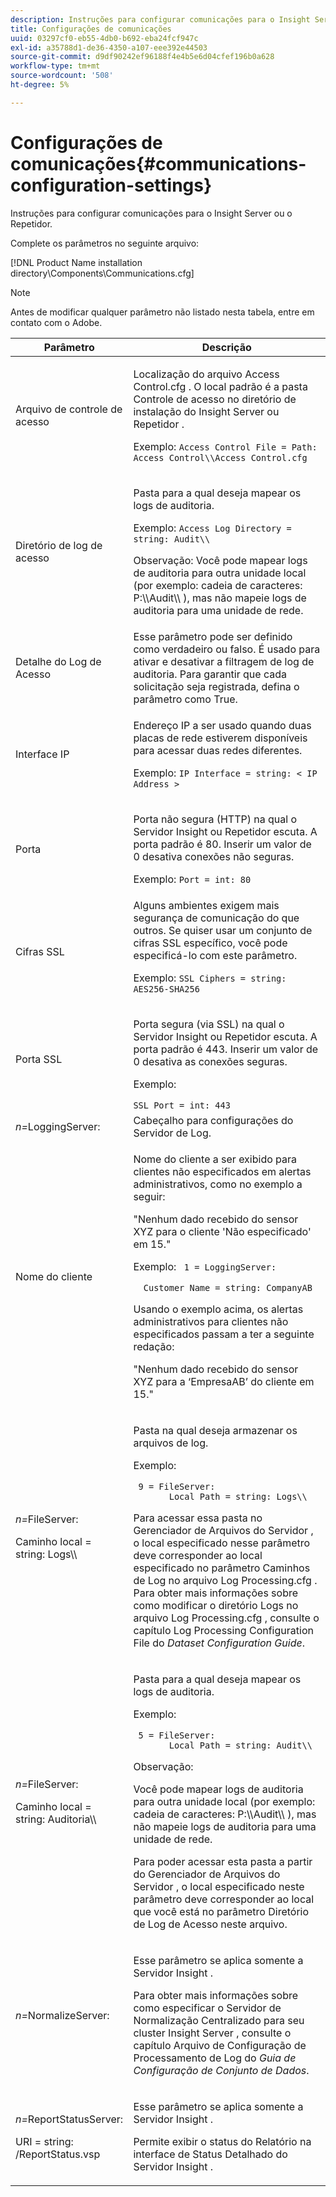 ```yaml
---
description: Instruções para configurar comunicações para o Insight Server ou o Repetidor.
title: Configurações de comunicações
uuid: 03297cf0-eb55-4db0-b692-eba24fcf947c
exl-id: a35788d1-de36-4350-a107-eee392e44503
source-git-commit: d9df90242ef96188f4e4b5e6d04cfef196b0a628
workflow-type: tm+mt
source-wordcount: '508'
ht-degree: 5%

---
```


# Configurações de comunicações{#communications-configuration-settings}

Instruções para configurar comunicações para o Insight Server ou o Repetidor.

Complete os parâmetros no seguinte arquivo:

[!DNL Product Name installation directory\Components\Communications.cfg]

>[!NOTE]
>
>Antes de modificar qualquer parâmetro não listado nesta tabela, entre em contato com o Adobe.

<table id="table_C87F1150E53548F484A8C0CFE91F1079"> 
 <thead> 
  <tr> 
   <th colname="col1" class="entry"> Parâmetro </th> 
   <th colname="col2" class="entry"> Descrição </th> 
  </tr> 
 </thead>
 <tbody> 
  <tr> 
   <td colname="col1"> Arquivo de controle de acesso </td> 
   <td colname="col2"> <p>Localização do arquivo <span class="filepath"> Access Control.cfg </span>. O local padrão é a pasta <span class="filepath"> Controle de acesso </span> no diretório de instalação <span class="keyword"> do Insight Server </span> ou <span class="wintitle"> Repetidor </span>. </p> <p>Exemplo: <code>Access Control File = Path: Access Control\\Access Control.cfg</code> </p> </td> 
  </tr> 
  <tr> 
   <td colname="col1"> Diretório de log de acesso </td> 
   <td colname="col2"> <p>Pasta para a qual deseja mapear os logs de auditoria. </p> <p>Exemplo: <code>Access Log Directory = string: Audit\\</code> </p> <p> <p>Observação:  Você pode mapear logs de auditoria para outra unidade local (por exemplo: <span class="filepath"> cadeia de caracteres: P:\\Audit\\ </span>), mas não mapeie logs de auditoria para uma unidade de rede. </p> </p> </td> 
  </tr> 
  <tr> 
   <td colname="col1"> Detalhe do Log de Acesso </td> 
   <td colname="col2"> Esse parâmetro pode ser definido como verdadeiro ou falso. É usado para ativar e desativar a filtragem de log de auditoria. Para garantir que cada solicitação seja registrada, defina o parâmetro como True. </td> 
  </tr> 
  <tr> 
   <td colname="col1"> Interface IP </td> 
   <td colname="col2"> <p>Endereço IP a ser usado quando duas placas de rede estiverem disponíveis para acessar duas redes diferentes. </p> <p>Exemplo: <code>IP Interface = string: &lt; IP Address &gt;</code> </p> </td> 
  </tr> 
  <tr> 
   <td colname="col1"> Porta </td> 
   <td colname="col2"> <p>Porta não segura (HTTP) na qual o <span class="keyword"> Servidor Insight </span> ou <span class="wintitle"> Repetidor </span> escuta. A porta padrão é 80. Inserir um valor de 0 desativa conexões não seguras. </p> <p>Exemplo: <code>Port = int: 80</code> </p> </td> 
  </tr> 
  <tr> 
   <td colname="col1"> Cifras SSL </td> 
   <td colname="col2"> Alguns ambientes exigem mais segurança de comunicação do que outros. Se quiser usar um conjunto de cifras SSL específico, você pode especificá-lo com este parâmetro. <p>Exemplo: <code>SSL Ciphers = string: AES256-SHA256</code> </p> </td> 
  </tr> 
  <tr> 
   <td colname="col1"> Porta SSL </td> 
   <td colname="col2"> <p>Porta segura (via SSL) na qual o <span class="keyword"> Servidor Insight </span> ou <span class="wintitle"> Repetidor </span> escuta. A porta padrão é 443. Inserir um valor de 0 desativa as conexões seguras. </p> <p>Exemplo: <span class="filepath"></span> </p> <code>SSL Port = int: 443</code> </td> 
  </tr> 
  <tr> 
   <td colname="col1"> <i>n=</i>LoggingServer: </td> 
   <td colname="col2"> Cabeçalho para configurações do Servidor de Log. </td> 
  </tr> 
  <tr> 
   <td colname="col1"> Nome do cliente </td> 
   <td colname="col2"> <p>Nome do cliente a ser exibido para clientes não especificados em alertas administrativos, como no exemplo a seguir: </p> <p>"Nenhum dado recebido do sensor XYZ para o cliente 'Não especificado' em 15." </p> <p>Exemplo: <code> 1&nbsp;=&nbsp;LoggingServer:&nbsp; 
      &nbsp;&nbsp;Customer&nbsp;Name&nbsp;=&nbsp;string:&nbsp;CompanyAB </code> </p> <p>Usando o exemplo acima, os alertas administrativos para clientes não especificados passam a ter a seguinte redação: </p> <p>"Nenhum dado recebido do sensor XYZ para a ‘EmpresaAB’ do cliente em 15." </p> </td> 
  </tr> 
  <tr> 
   <td colname="col1"> <p> <i>n=</i>FileServer: </p> <p> Caminho local = string: Logs\\ </p> </td> 
   <td colname="col2"> <p>Pasta na qual deseja armazenar os arquivos de log. </p> <p>Exemplo: </p> <code> 9&nbsp;=&nbsp;FileServer:&nbsp; 
     &nbsp;&nbsp;Local&nbsp;Path&nbsp;=&nbsp;string:&nbsp;Logs\\ </code> <p>Para acessar essa pasta no <span class="wintitle"> Gerenciador de Arquivos do Servidor </span>, o local especificado nesse parâmetro deve corresponder ao local especificado no parâmetro Caminhos de Log no arquivo <span class="filepath"> Log Processing.cfg </span>. Para obter mais informações sobre como modificar o diretório Logs no arquivo <span class="filepath"> Log Processing.cfg </span>, consulte o capítulo Log Processing Configuration File do <i>Dataset Configuration Guide</i>. </p> </td> 
  </tr> 
  <tr> 
   <td colname="col1"> <p> <i>n=</i>FileServer: </p> <p> Caminho local = string: Auditoria\\ </p> </td> 
   <td colname="col2"> <p>Pasta para a qual deseja mapear os logs de auditoria. </p> <p>Exemplo: </p> <code> 5&nbsp;=&nbsp;FileServer:&nbsp; 
     &nbsp;&nbsp;Local&nbsp;Path&nbsp;=&nbsp;string:&nbsp;Audit\\ </code> <p>Observação:  <p>Você pode mapear logs de auditoria para outra unidade local (por exemplo: <span class="filepath"> cadeia de caracteres: P:\\Audit\\ </span>), mas não mapeie logs de auditoria para uma unidade de rede. </p> <p>Para poder acessar esta pasta a partir do <span class="wintitle"> Gerenciador de Arquivos do Servidor </span>, o local especificado neste parâmetro deve corresponder ao local que você está no parâmetro Diretório de Log de Acesso neste arquivo. </p> </p> </td> 
  </tr> 
  <tr> 
   <td colname="col1"> <i>n=</i>NormalizeServer: </td> 
   <td colname="col2"> <p>Esse parâmetro se aplica somente a <span class="keyword"> Servidor Insight </span>. </p> <p>Para obter mais informações sobre como especificar o Servidor de Normalização Centralizado para seu cluster <span class="keyword"> Insight Server </span>, consulte o capítulo Arquivo de Configuração de Processamento de Log do <i>Guia de Configuração de Conjunto de Dados</i>. </p> </td> 
  </tr> 
  <tr> 
   <td colname="col1"> <p> <i>n=</i>ReportStatusServer: </p> <p> URI = string: /ReportStatus.vsp </p> </td> 
   <td colname="col2"> <p>Esse parâmetro se aplica somente a <span class="keyword"> Servidor Insight </span>. </p> <p>Permite exibir o status <span class="keyword"> do Relatório </span> na interface de Status Detalhado do <span class="keyword"> Servidor Insight </span>. </p> </td> 
  </tr> 
 </tbody> 
</table>
